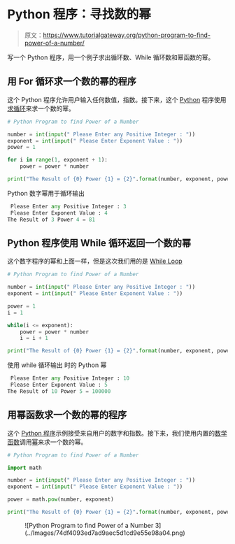 # Python 程序：寻找数的幂

> 原文：<https://www.tutorialgateway.org/python-program-to-find-power-of-a-number/>

写一个 Python 程序，用一个例子求出循环数、While 循环数和幂函数的幂。

## 用 For 循环求一个数的幂的程序

这个 Python 程序允许用户输入任何数值，指数。接下来，这个 [Python](https://www.tutorialgateway.org/python-tutorial/) 程序使用[求循环](https://www.tutorialgateway.org/python-for-loop/)来求一个数的幂。

```py
# Python Program to find Power of a Number

number = int(input(" Please Enter any Positive Integer : "))
exponent = int(input(" Please Enter Exponent Value : "))
power = 1

for i in range(1, exponent + 1):
    power = power * number

print("The Result of {0} Power {1} = {2}".format(number, exponent, power))
```

Python 数字幂用于循环输出

```py
 Please Enter any Positive Integer : 3
 Please Enter Exponent Value : 4
The Result of 3 Power 4 = 81
```

## Python 程序使用 While 循环返回一个数的幂

这个数字程序的幂和上面一样，但是这次我们用的是 [While Loop](https://www.tutorialgateway.org/python-while-loop/)

```py
# Python Program to find Power of a Number

number = int(input(" Please Enter any Positive Integer : "))
exponent = int(input(" Please Enter Exponent Value : "))

power = 1
i = 1

while(i <= exponent):
    power = power * number
    i = i + 1

print("The Result of {0} Power {1} = {2}".format(number, exponent, power))
```

使用 while 循环输出 时的 Python 幂

```py
 Please Enter any Positive Integer : 10
 Please Enter Exponent Value : 5
The Result of 10 Power 5 = 100000
```

## 用幂函数求一个数的幂的程序

这个 [Python 程序](https://www.tutorialgateway.org/python-programming-examples/)示例接受来自用户的数字和指数。接下来，我们使用内置的[数学函数](https://www.tutorialgateway.org/python-math-functions/)调用[幂](https://www.tutorialgateway.org/python-pow/)来求一个数的幂。

```py
# Python Program to find Power of a Number

import math

number = int(input(" Please Enter any Positive Integer : "))
exponent = int(input(" Please Enter Exponent Value : "))

power = math.pow(number, exponent)

print("The Result of {0} Power {1} = {2}".format(number, exponent, power))

```

<figure class="wp-block-image">![Python Program to find Power of a Number 3](../Images/74df4093ed7ad9aec5d1cd9e55e98a04.png)</figure>